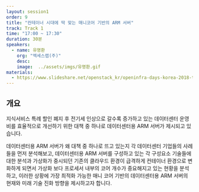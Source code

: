 ```yaml
---
layout: session1
order: 9
title: "컨테이너 시대에 딱 맞는 매니코어 기반의 ARM 서버"
track: Track 1
time: "17:00 ~ 17:30"
duration: 30분
speakers:
  - name: 유명환
    org: "엑세스랩(주)"
    desc: 
    image:  ../assets/imgs/유명환.gif
materials:
  - https://www.slideshare.net/openstack_kr/openinfra-days-korea-2018-track-1-arm
---
```


## 개요

지식서비스 특례 할인 폐지 후 전기세 인상으로 갈수록 증가하고 있는 데이터센터 운영비를 효율적으로 개선하기 위한 대책 중 하나로 데이터센터용 ARM 서버가 제시되고 있습니다. 

데이터센터용 ARM 서버가 왜 대책 중 하나로 뜨고 있는지 각 데이터센터 기업들의 사례들을 먼저 분석해보고, 데이터센터용 ARM 서버를 구성하고 있는 각 구성요소 기술들에 대한 분석과 가상화가 중시되던 기존의 클라우드 환경이 급격하게 컨테이너 환경으로 변화하게 되면서 가상화 보다 프로세서 내부의 코어 개수가 중요해지고 있는 현황을 분석하고, 이러한 상황에 가장 최적화 가능한 매니 코어 기반의 데이터센터용 ARM 서버의 현재와 미래 기술 진화 방향을 제시하고자 합니다.
